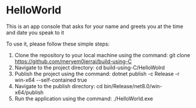 # HelloWorld
This is an app console that asks for your name and greets you at the time and date you speak to it

To use it, please follow these simple steps:
1. Clone the repository to your local machine using the command: git clone https://github.com/meryem0jerrai/build-using-C
2. Navigate to the project directory: cd build-using-C/HelloWolrd
3. Publish the project using the command: dotnet publish -c Release -r win-x64 --self-contained true
4. Navigate to the publish directory: cd bin/Release/net8.0/win-x64/publish
5. Run the application using the command: ./HelloWorld.exe